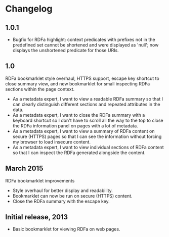 Changelog
=========

1.0.1
-----

- Bugfix for RDFa highlight: context predicates with prefixes not in the
  predefined set cannot be shortened and were displayed as 'null'; now
  displays the unshortened predicate for those URIs.

1.0
---

RDFa bookmarklet style overhaul, HTTPS support, escape key shortcut to close
summary view, and new bookmarklet for small inspecting RDFa sections within the
page context.

- As a metadata expert, I want to view a readable RDFa summary so that I can
  clearly distinguish different sections and repeated attributes in the data.
- As a metadata expert, I want to close the RDFa summary with a keyboard
  shortcut so I don't have to scroll all the way to the top to close the RDFa
  information panel on pages with a lot of metadata.
- As a metadata expert, I want to view a summary of RDFa content on secure
  (HTTPS) pages so that I can see the information without forcing my browser
  to load insecure content.
- As a metadata expert, I want to view individual sections of RDFa content so
  that I can inspect the RDFa generated alongside the content.



March 2015
----------
RDFa bookmarklet improvements

- Style overhaul for better display and readability.
- Bookmarklet can now be run on secure (HTTPS) content.
- Close the RDFa summary with the escape key.


Initial release, 2013
---------------------
- Basic bookmarklet for viewing RDFa on web pages.
